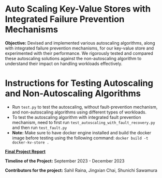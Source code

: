 # Auto Scaling Key-Value Stores with Integrated Failure Prevention Mechanisms

**Objective:** Devised and implemented various autoscaling algorithms, along with integrated failure prevention mechanisms, for our key-value store and experimented with their performance. We rigorously tested and compared these autoscaling solutions against the non-autoscaling algorithm to understand their impact on handling workloads effectively.

# Instructions for Testing Autoscaling and Non-Autoscaling Algorithms

- Run `test.py` to test the autoscaling, without fault-prevention mechanism, and non-autoscaling algorithms using different types of workloads.
- To test the autoscaling algorithm with integrated fault prevention mechanism, need to first run `test_autoscaling_with_fault_recovery.py` and then run `test_fault.py` 
- **Note:** Make sure to have docker engine installed and build the docker image before testing using the following command: `docker build -t docker-kv-store .`


**[Final Project Report](https://drive.google.com/file/d/1oHDnzIs7KBM8oSlmksqgZfMUVVDrQd7g/view?usp=sharing)**

**Timeline of the Project:** September 2023 - December 2023

**Contributors for the project:** Sahil Raina, Jingxian Chai, Shunichi Sawamura
